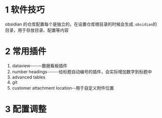 
# 1 软件技巧
obsidian 的仓库配置每个是独立的，在设置仓库根目录的时候会生成`.obsidian`的目录，用于存放目录、配置等内容



# 2 常用插件
1. dataview------数据看板插件
2. number headings------给标题自动编号的插件，会实际增加数字到标题中
3. advanced tables
4. git
5. customer attachment location--用于自定义附件位置

# 3 配置调整


